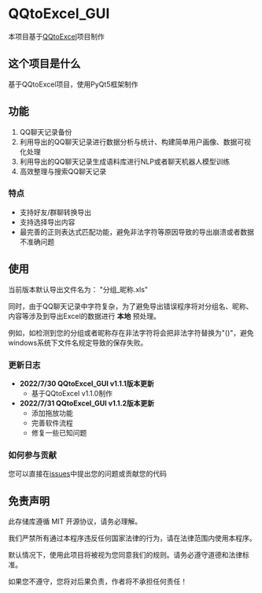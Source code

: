 # QQtoExcel_GUI
本项目基于[QQtoExcel](https://github.com/aoguai/QQtoExcel)项目制作
##  这个项目是什么
基于QQtoExcel项目，使用PyQt5框架制作

## 功能
1. QQ聊天记录备份
2. 利用导出的QQ聊天记录进行数据分析与统计、构建简单用户画像、数据可视化处理
3. 利用导出的QQ聊天记录生成语料库进行NLP或者聊天机器人模型训练
4. 高效整理与搜索QQ聊天记录

### 特点
- 支持好友/群聊转换导出
- 支持选择导出内容
- 最完善的正则表达式匹配功能，避免非法字符等原因导致的导出崩溃或者数据不准确问题

## 使用
当前版本默认导出文件名为：
"分组_昵称.xls"

同时，由于QQ聊天记录中字符复杂，为了避免导出错误程序将对分组名、昵称、内容等涉及到导出Excel的数据进行 **本地** 预处理。

例如，如检测到您的分组或者昵称存在非法字符将会把非法字符替换为"()"，避免windows系统下文件名规定导致的保存失败。



### 更新日志

- **2022/7/30 QQtoExcel_GUI v1.1.1版本更新**
  - 基于QQtoExcel v1.1.0制作
- **2022/7/31 QQtoExcel_GUI v1.1.2版本更新**
  - 添加拖放功能
  - 完善软件流程
  - 修复一些已知问题

### 如何参与贡献
您可以直接在[issues](https://github.com/aoguai/QQtoExcel/issues)中提出您的问题或贡献您的代码

## 免责声明
此存储库遵循 MIT 开源协议，请务必理解。

我们严禁所有通过本程序违反任何国家法律的行为，请在法律范围内使用本程序。

默认情况下，使用此项目将被视为您同意我们的规则。请务必遵守道德和法律标准。

如果您不遵守，您将对后果负责，作者将不承担任何责任！
